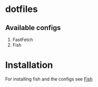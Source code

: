 # dotfiles
## Available configs
1. FastFetch
2. Fish

# Installation
For installing fish and the configs see [Fish](./fish)
